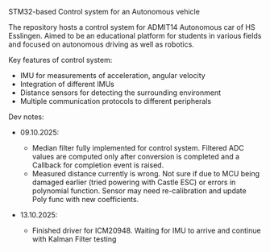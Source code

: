 STM32-based Control system for an Autonomous vehicle

The repository hosts a control system for ADMIT14 Autonomous car of HS Esslingen. Aimed to be an educational platform for students in various fields and focused on autonomous driving as well as robotics.

Key features of control system:
- IMU for measurements of acceleration, angular velocity
- Integration of different IMUs
- Distance sensors for detecting the surrounding environment
- Multiple communication protocols to different peripherals


Dev notes:
- 09.10.2025:
    - Median filter fully implemented for control system. Filtered ADC values are computed only after conversion is completed and a Callback for completion event is raised.
    - Measured distance currently is wrong. Not sure if due to MCU being damaged earlier (tried powering with Castle ESC) or errors in polynomial function. Sensor may need re-calibration and update Poly func with new coefficients.

- 13.10.2025:
    - Finished driver for ICM20948. Waiting for IMU to arrive and continue with Kalman Filter testing